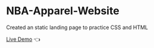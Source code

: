 # NBA-Apparel-Website
Created an static landing page to practice CSS and HTML

[Live Demo](https:dylanperera.github.io/NBA-Apparel-Website) :point_left:
